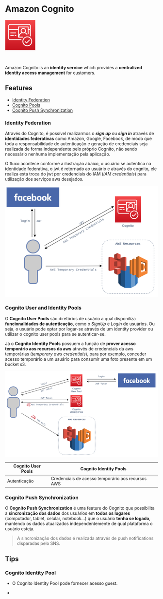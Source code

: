 # Amazon Cognito

<img height=100px; alt="cognito_logo" src="../../../images/cognito.png" />

<p>&nbsp;</p>

Amazon Cognito is an **identity service** which provides a **centralized identity access management** for customers.

## Features

- [Identity Federation](#identity-federation)
- [Cognito Pools](#cognito-user-and-identity-pools)
- [Cognito Push Synchronization](#cognito-push-synchronization)

### Identity Federation

Através do Cognito, é possível realizarmos o ***sign up*** ou ***sign in*** através de **identidades federativas** como Amazon, Google, Facebook, de modo que toda a responsabilidade de autenticação e geração de credenciais seja realizada de forma independente pelo próprio Cognito, não sendo necessário nenhuma implementação pela aplicação.

O fluxo acontece conforme a ilustração abaixo, o usuário se autentica na identidade federativa, o jwt é retornado ao usuário e através do cognito, ele realiza esta troca do jwt por credenciais do IAM (*IAM credentials*) para utilização dos serviços aws desejados.

![cognito-identity-federatio](../../../images/cognito-identity-federation.drawio.png)

### Cognito User and Identity Pools

O **Cognito User Pools** são diretórios de usuário a qual disponiliza **funcionalidades de autenticação**, como o *SignUp* e *Login* de usuários. Ou seja, o usuário pode optar por logar-se através de um identity provider ou utilizar o cognito user pools para se autenticar-se.

Já o **Cognito Identity Pools** possuem a função de **prover acesso temporário aos recursos da aws** através de credenciais da aws temporárias (*temporary aws credentials*), para por exemplo, conceder acesso temporário a um usuário para consumir uma foto presente em um bucket s3.

![cognito-pools-workflow](../../../images/cognito-pools-workflow.drawio.png)

Cognito User Pools | Cognito Identity Pools
------------------ | ----------------------
Autenticação | Credenciais de acesso temporário aos recursos AWS |

### Cognito Push Synchronization

O **Cognito Push Synchronization** é uma feature do Cognito que possibilita a **sincronização dos dados** dos usuários em **todos os lugares** (computador, tablet, celular, notebook...) que o usuário **tenha se logado**, mantendo os dados atualizados independentemente de qual plataforma o usuário esteja.

> A sincronização dos dados é realizada através de push notifications disparadas pelo SNS.

## Tips

### Cognito Identity Pool

- O Cognito Identity Pool pode fornecer acesso guest.

- 